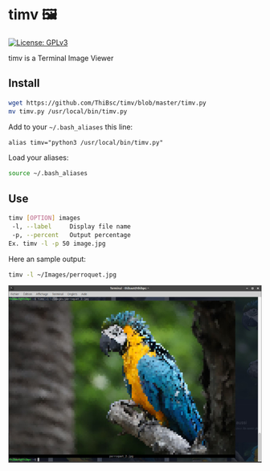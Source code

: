 # timv :framed_picture:
[![License: GPLv3](https://img.shields.io/badge/License-GPLv3-blue.svg)](https://opensource.org/licenses/gpl-3.0)

timv is a Terminal Image Viewer

## Install

```bash
wget https://github.com/ThiBsc/timv/blob/master/timv.py
mv timv.py /usr/local/bin/timv.py
```
Add to your `~/.bash_aliases` this line:
```txt
alias timv="python3 /usr/local/bin/timv.py"
```
Load your aliases:
```bash
source ~/.bash_aliases
```

## Use

```bash
timv [OPTION] images
 -l, --label	 Display file name
 -p, --percent	 Output percentage
Ex. timv -l -p 50 image.jpg
```
Here an sample output:

```bash
timv -l ~/Images/perroquet.jpg
```

![timv perroquet](screenshot/timv_perroquet.jpg)
